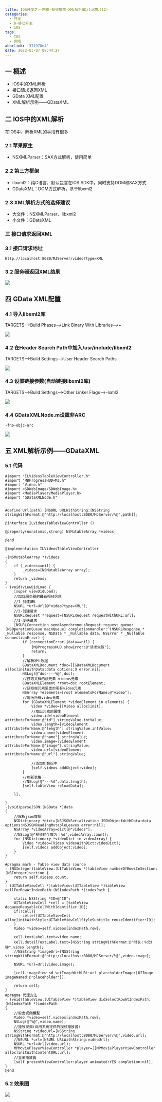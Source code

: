 ```yaml
---
title: IOS开发之——网络-视频播放-XML解析GDataXML(12)
categories:
  - 开发
  - D-移动开发
  - IOS
tags:
  - IOS
  - 网络
abbrlink: '371978e4'
date: 2022-03-07 08:44:27
---
```

## 一 概述

* IOS中的XML解析
* 接口请求返回XML
* GData XML配置
* XML解析示例——GDataXML

<!--more-->

## 二 IOS中的XML解析

在IOS中，解析XML的手段有很多

### 2.1 苹果原生

* NSXMLParser：SAX方式解析，使用简单

### 2.2 第三方框架

* libxml2：纯C语言，默认包含在IOS SDK中，同时支持DOM和SAX方式
* GDataXML：DOM方式解析，基于libxml2

### 2.3 XML解析方式的选择建议

* 大文件：NSXMLParser、libxml2
* 小文件：GDataXML

###  三 接口请求返回XML

### 3.1 接口请求地址

```
http://localhost:8080/MJServer/video?type=XML
```

### 3.2 服务器返回XML结果

![][1]

## 四 GData XML配置

### 4.1 导入libxml2库

TARGETS——>Build Phases——>Link Binary With Libraries——>+

![][2]

### 4.2 在Header Search Path中加入/usr/include/libxml2

TARGETS——>Build Settings——>User Header Search Paths

![][3]

### 4.3 设置链接参数(自动链接libxml2库)

TARGETS——>Build Settings——>Other Linker Flags——>-lxml2

![][4]

### 4.4 GDataXMLNode.m设置非ARC

```
-fno-objc-arc
```
![][5]

## 五 XML解析示例——GDataXML

### 5.1 代码

```
#import "ILVideosTableViewController.h"
#import "MBProgressHUD+MJ.h"
#import "Video.h"
#import <SDWebImage/SDWebImage.h>
#import <MediaPlayer/MediaPlayer.h>
#import "GDataXMLNode.h"


#define Url(path) [NSURL URLWithString:[NSString stringWithFormat:@"http://localhost:8080/MJServer/%@",path]];

@interface ILVideosTableViewController ()

@property(nonatomic,strong) NSMutableArray *videos;

@end

@implementation ILVideosTableViewController

-(NSMutableArray *)videos
{
    if (_videos==nil) {
        _videos=[NSMutableArray array];
    }
    return _videos;
}
- (void)viewDidLoad {
    [super viewDidLoad];
    //加载服务器的最新视频信息
    //1-创建URL
    NSURL *url=Url(@"video?type=XML");
    //2-创建请求
    NSURLRequest *request=[NSURLRequest requestWithURL:url];
    //3-发送请求
    [NSURLConnection sendAsynchronousRequest:request queue:[NSOperationQueue mainQueue] completionHandler:^(NSURLResponse * _Nullable response, NSData * _Nullable data, NSError * _Nullable connectionError) {
        if (connectionError||data==nil) {
            [MBProgressHUD showError:@"请求失败"];
            return;
        }
        //解析XML数据
        GDataXMLDocument *doc=[[GDataXMLDocument alloc]initWithData:data options:0 error:nil];
        NSLog(@"doc----%@",doc);
        //获取文档的根元素-videos元素
        GDataXMLElement *root=doc.rootElement;
        //获取根元素里面的所有video元素
        NSArray *elements=[root elementsForName:@"video"];
        //遍历所有video元素
        for (GDataXMLElement *videoElement in elements) {
            Video *video=[[Video alloc]init];
            //取出元素的属性
            video.id=[videoElement attributeForName:@"id"].stringValue.intValue;
            video.length=[videoElement attributeForName:@"length"].stringValue.intValue;
            video.name=[videoElement attributeForName:@"name"].stringValue;
            video.image=[videoElement attributeForName:@"image"].stringValue;
            video.url=[videoElement attributeForName:@"url"].stringValue;
            
            //添加到数组中
            [self.videos addObject:video];
        }
        //刷新表格
        //NSLog(@"---%d",data.length);
        [self.tableView reloadData];
        
    }];
    
}
-(void)parseJSON:(NSData *)data
{
    //解析json数据
    NSDictionary *dict=[NSJSONSerialization JSONObjectWithData:data options:NSJSONReadingMutableLeaves error:nil];
    NSArray *videoArray=dict[@"videos"];
    //NSLog(@"视频的个数为：%d",videoArray.count);
    for (NSDictionary *videoDict in videoArray) {
        Video *video=[Video videoWithDict:videoDict];
        [self.videos addObject:video];
    }
}

#pragma mark - Table view data source
- (NSInteger)tableView:(UITableView *)tableView numberOfRowsInSection:(NSInteger)section {
    return self.videos.count;
}
- (UITableViewCell *)tableView:(UITableView *)tableView cellForRowAtIndexPath:(NSIndexPath *)indexPath {
  
    static NSString *ID=@"ID";
    UITableViewCell *cell = [tableView dequeueReusableCellWithIdentifier:ID];
    if(!cell){
        cell=[[UITableViewCell alloc]initWithStyle:UITableViewCellStyleSubtitle reuseIdentifier:ID];
    }
    Video *video=self.videos[indexPath.row];
    
    cell.textLabel.text=video.name;
    cell.detailTextLabel.text=[NSString stringWithFormat:@"时长：%d分钟",video.length];
    //NSString *imageUrl=[NSString stringWithFormat:@"http://localhost:8080/MJServer/%@",video.image];
    
    NSURL *url=Url(video.image);
    
    [cell.imageView sd_setImageWithURL:url placeholderImage:[UIImage imageNamed:@"placeholder"]];
    
    return cell;
}
#pragma 代理方法
- (void)tableView:(UITableView *)tableView didSelectRowAtIndexPath:(NSIndexPath *)indexPath
{
    //取出视频模型
    Video *video=self.videos[indexPath.row];
    NSLog(@"%@",video.name);
    //播放视频(调用系统提供的视频播放器)
    NSString *videoUrl=[NSString stringWithFormat:@"http://localhost:8080/MJServer/%@",video.url];
    //NSURL *url=[NSURL URLWithString:videoUrl];
    NSURL *url=Url(video.url);
    MPMoviePlayerViewController *player=[[MPMoviePlayerViewController alloc]initWithContentURL:url];
    //显示播放器
    [self presentViewController:player animated:YES completion:nil];
}
@end
```
### 5.2 效果图
![][6]



[1]:https://cdn.staticaly.com/gh/PGzxc/CDN/master/blog-ios/ios-http-request-xml-response.png
[2]:https://cdn.staticaly.com/gh/PGzxc/CDN/master/blog-ios/ios-http-link-libxml2-add.png
[3]:https://cdn.staticaly.com/gh/PGzxc/CDN/master/blog-ios/ios-http-user-header-path-libxml2.png
[4]:https://cdn.staticaly.com/gh/PGzxc/CDN/master/blog-ios/ios-http-other-linker-flag-xml2.png
[5]:https://cdn.staticaly.com/gh/PGzxc/CDN/master/blog-ios/ios-http-gdataxml-no-arc.png
[6]:https://cdn.staticaly.com/gh/PGzxc/CDN/master/blog-ios/ios-http-gdataxml-view.gif
